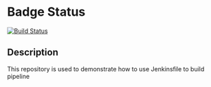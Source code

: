 # Badge Status

[![Build Status](http://ec2-54-164-123-200.compute-1.amazonaws.com/buildStatus/icon?job=student-list)](http://ec2-54-164-123-200.compute-1.amazonaws.com/job/student-list/)

## Description

This repository is used to demonstrate how to use Jenkinsfile to build pipeline

